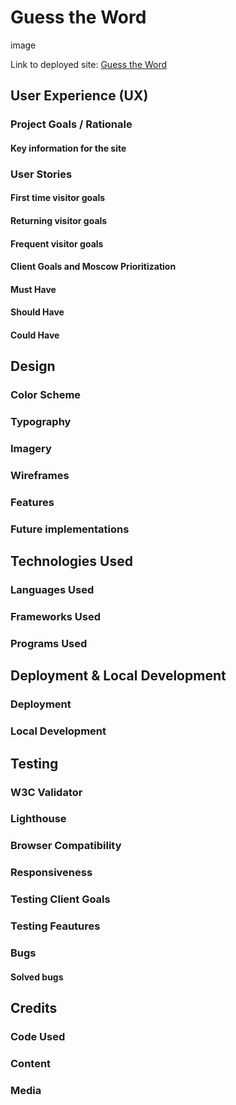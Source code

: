 # Guess the Word

image 

Link to deployed site: [Guess the Word](https://ssannejohansson.github.io/MP2-guess-the-word/)

## User Experience (UX)

### Project Goals / Rationale

#### Key information for the site


### User Stories

#### First time visitor goals

#### Returning visitor goals

#### Frequent visitor goals

#### Client Goals and Moscow Prioritization

#### Must Have

#### Should Have

#### Could Have

## Design

### Color Scheme

### Typography

### Imagery

### Wireframes

### Features 

### Future implementations

## Technologies Used

### Languages Used

### Frameworks Used

### Programs Used

## Deployment & Local Development

### Deployment

### Local Development

## Testing

### W3C Validator

### Lighthouse

### Browser Compatibility

### Responsiveness

### Testing Client Goals

### Testing Feautures

### Bugs

#### Solved bugs

## Credits

### Code Used

### Content

### Media
